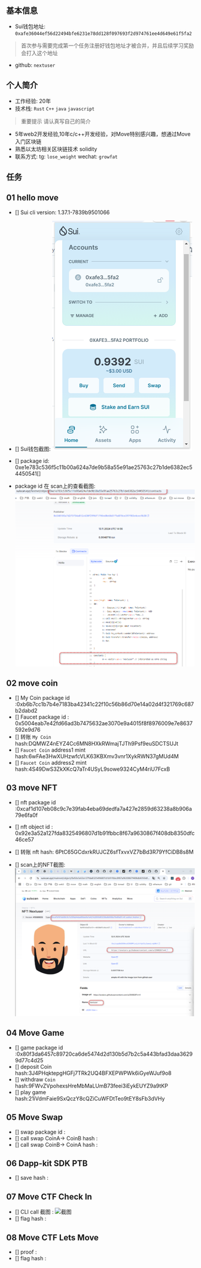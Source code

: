 ## 基本信息

- Sui钱包地址: `0xafe36044ef56d22494bfe6231e78dd128f097693f2d974761ee4d649e61f5fa2`
> 首次参与需要完成第一个任务注册好钱包地址才被合并，并且后续学习奖励会打入这个地址
- github: `nextuser`

## 个人简介
- 工作经验: 20年
- 技术栈: `Rust` `C++` `java` `javascript` 
> 重要提示 请认真写自己的简介
- 5年web2开发经验,10年c/c++开发经验，对Move特别感兴趣，想通过Move入门区块链
- 熟悉以太坊相关区块链技术 solidity
- 联系方式: tg: `lose_weight`  wechat: `growfat`


## 任务

##   01 hello move  
- [] Sui cli version: 1.37.1-7839b9501066

- [] Sui钱包截图: ![Sui钱包截图](images/image-20241113222340749.png) 

- [] package id: 0xe1e783c536f5c11b00a624a7de9b58a55e91ae25763c27b1de6382ec54450541[] 

- package id 在 scan上的查看截图:![Scan截图](images/image-20241113230252716.png)

  

  
##   02 move coin
- [] My Coin package id :0xb6b7cc1b7b4e7183ba42341c22f10c56b86d70e14a02d4f321769c687b2dabd2
- [] Faucet package id : 0x5004eab7e42fd66ad3b7475632ae3070e9a4015f8f8976009e7e8637592e9d76
- [] 转账 `My Coin` hash:DQMWZ4nEYZ4Cc6MN8HXkRWmajTJTh9Psf9euSDCTSUJt
- [] `Faucet Coin` address1 mint hash:6wFAe3HwXUHzwfcVLK63KBXmv3vnr1XykRWN37gMUd4M
- [] `Faucet Coin` address2 mint hash:4S49DwS3ZkXKcQ7aTr4USyL9sowe9324CyM4riU7FcxB

##   03 move NFT

- [] nft package id :0xcaf1d107eb08c9c7e39fab4eba69dedfa7a427e2859d63238a8b906a79e6fa0f

- [] nft object id : 0x92e3a52a127fda8325496807d1b91fbbc8f67a9630867f408db8350dfc46ce57

- [] 转账 nft  hash: 6PtC65GCdxrkRUJCZ6sfTxvxVZ7bBd3R79YfCiDB8s8M

- [] scan上的NFT截图: ![Scan截图](images/image-20241114000654688.png)

##   04 Move Game
- [] game package id :0x80f3da6457c89720ca6de5474d2d130b5d7b2c5a443bfad3daa36299d77c4d25
- [] deposit Coin hash:3J4PHqktepgHGFj7TRk2UQ4BFXEPWPWk6iGyeWJuf9o8
- [] withdraw `Coin` hash:9FWvZVpohexsHreMbMaLUmB73feei3iEykEUYZ9a9tKP
- [] play game hash:21iVdmFaie9SxQczY8cQZiCuWFDtTeo9tEY8sFb3dVHy

##   05 Move Swap
- [] swap package id :
- [] call swap CoinA-> CoinB  hash :
- [] call swap CoinB-> CoinA  hash :

##   06 Dapp-kit SDK PTB
- [] save hash :

##   07 Move CTF Check In
- [] CLI call 截图 : ![截图](./images/你的图片地址)
- [] flag hash :

##   08 Move CTF Lets Move
- [] proof : 
- [] flag hash :
